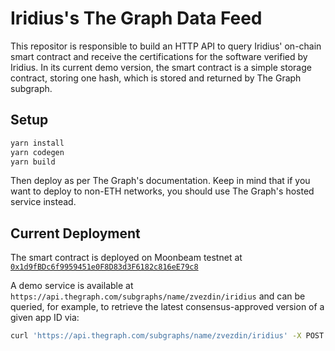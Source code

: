 # Iridius's The Graph Data Feed

This repositor is responsible to build an HTTP API to query Iridius' on-chain smart contract and receive the certifications for the software verified by Iridius. In its current demo version, the smart contract is a simple storage contract, storing one hash, which is stored and returned by The Graph subgraph. 

## Setup

```bash
yarn install
yarn codegen
yarn build
```

Then deploy as per The Graph's documentation. Keep in mind that if you want to deploy to non-ETH networks, you should use The Graph's hosted service instead. 

## Current Deployment

The smart contract is deployed on Moonbeam testnet at [`0x1d9fBDc6f9959451e0F8D83d3F6182c816eE79c8`](https://moonbase.moonscan.io/address/0x1d9fbdc6f9959451e0f8d83d3f6182c816ee79c8)

A demo service is available at `https://api.thegraph.com/subgraphs/name/zvezdin/iridius` and can be queried, for example, to retrieve the latest consensus-approved version of a given app ID via:
```bash
curl 'https://api.thegraph.com/subgraphs/name/zvezdin/iridius' -X POST -H 'content-type: application/json' --data '{"query": "{latestVersions(where: {id: \"0xae661efa81f8f0fcbf52ca880275249854040aecefca06a19633756a0e1733df\"}) { id hash }}"}'
```

